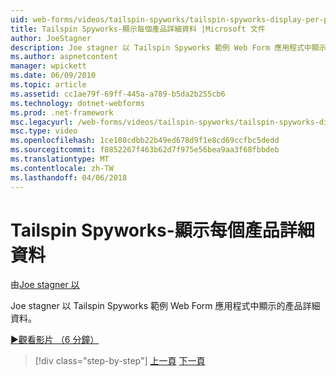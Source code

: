 ```yaml
---
uid: web-forms/videos/tailspin-spyworks/tailspin-spyworks-display-per-product-details
title: Tailspin Spyworks-顯示每個產品詳細資料 |Microsoft 文件
author: JoeStagner
description: Joe stagner 以 Tailspin Spyworks 範例 Web Form 應用程式中顯示的產品詳細資料。
ms.author: aspnetcontent
manager: wpickett
ms.date: 06/09/2010
ms.topic: article
ms.assetid: cc1ae79f-69ff-445a-a789-b5da2b255cb6
ms.technology: dotnet-webforms
ms.prod: .net-framework
msc.legacyurl: /web-forms/videos/tailspin-spyworks/tailspin-spyworks-display-per-product-details
msc.type: video
ms.openlocfilehash: 1ce108cdbb22b49ed678d9f1e8cd69ccfbc5dedd
ms.sourcegitcommit: f8852267f463b62d7f975e56bea9aa3f68fbbdeb
ms.translationtype: MT
ms.contentlocale: zh-TW
ms.lasthandoff: 04/06/2018
---
```

<a name="tailspin-spyworks---display-per-product-details"></a>Tailspin Spyworks-顯示每個產品詳細資料
====================
由[Joe stagner 以](https://github.com/JoeStagner)

Joe stagner 以 Tailspin Spyworks 範例 Web Form 應用程式中顯示的產品詳細資料。

[&#9654;觀看影片 （6 分鐘）](https://channel9.msdn.com/Blogs/ASP-NET-Site-Videos/tailspin-spyworks-display-per-product-details)

> [!div class="step-by-step"]
> [上一頁](tailspin-spyworks-display-the-product-list.md)
> [下一頁](tailspin-spyworks-adding-items-to-the-shopping-cart.md)
